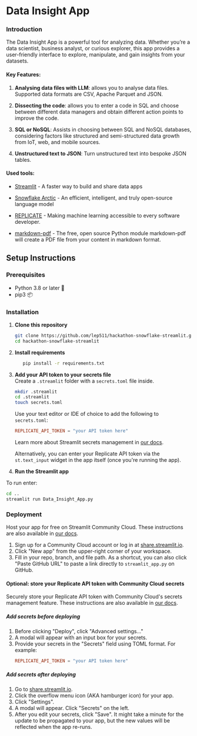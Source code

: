 # Data Insight App
### Introduction

The Data Insight App is a powerful tool for analyzing data. 
Whether you’re a data scientist, business analyst, or curious explorer, 
this app provides a user-friendly interface to explore, manipulate, and gain insights from your datasets.

#### Key Features:

1. **Analysing data files with LLM**: allows you to analyse data files. Supported data formats are CSV, Apache Parquet and JSON.

2. **Dissecting the code**: allows you to enter a code in SQL and choose between different data managers and obtain different action points to improve the code.

3. **SQL or NoSQL**: Assists in choosing between SQL and NoSQL databases, considering factors like structured and semi-structured data growth from IoT, web, and mobile sources.

4. **Unstructured text to JSON**: Turn unstructured text into bespoke JSON tables.


#### Used tools:

* [Streamlit](https://streamlit.io/) - A faster way to build and share data apps

* [Snowflake Arctic](https://arctic.streamlit.app/) - An efficient, intelligent, and truly open-source language model

* [REPLICATE](https://replicate.com/) - Making machine learning accessible to every software developer.

* [markdown-pdf](https://pypi.org/project/markdown-pdf/) - The free, open source Python module markdown-pdf will create a PDF file from your content in markdown format.

## Setup Instructions

### Prerequisites
- Python 3.8 or later 🐍
- pip3 📦

### Installation
1. **Clone this repository**
   ```bash
   git clone https://github.com/lep511/hackathon-snowflake-streamlit.git
   cd hackathon-snowflake-streamlit
   ```

2. **Install requirements**
   ```bash
      pip install -r requirements.txt
   ```

3. **Add your API token to your secrets file**\
Create a `.streamlit` folder with a `secrets.toml` file inside.
   ```bash
   mkdir .streamlit
   cd .streamlit
   touch secrets.toml
   ```
   
   Use your text editor or IDE of choice to add the following to `secrets.toml`:
      ```toml
      REPLICATE_API_TOKEN = "your API token here"
      ```
   Learn more about Streamlit secrets management in [our docs](https://docs.streamlit.io/deploy/streamlit-community-cloud/deploy-your-app/secrets-management).
   
   Alternatively, you can enter your Replicate API token via the `st.text_input` widget in the app itself (once you're running the app).

4. **Run the Streamlit app**

To run enter:
   ```bash
   cd ..
   streamlit run Data_Insight_App.py
   ```

### Deployment
Host your app for free on Streamlit Community Cloud. These instructions are also available in [our docs](https://docs.streamlit.io/deploy/streamlit-community-cloud/deploy-your-app).

1. Sign up for a Community Cloud account or log in at [share.streamlit.io](https://share.streamlit.io/).
2. Click "New app" from the upper-right corner of your workspace.
3. Fill in your repo, branch, and file path. As a shortcut, you can also click "Paste GitHub URL" to paste a link directly to `streamlit_app.py` on GitHub.  

#### Optional: store your Replicate API token with Community Cloud secrets
Securely store your Replicate API token with Community Cloud's secrets management feature. These instructions are also available in [our docs](https://docs.streamlit.io/deploy/streamlit-community-cloud/deploy-your-app/secrets-management).
   
##### Add secrets before deploying
1. Before clicking "Deploy", click "Advanced settings..."  
2. A modal will appear with an input box for your secrets.   
3. Provide your secrets in the "Secrets" field using TOML format. For example:
   ```toml
   REPLICATE_API_TOKEN = "your API token here"
   ```
   
##### Add secrets after deploying
1. Go to [share.streamlit.io](https://share.streamlit.io/).
2. Click the overflow menu icon (AKA hamburger icon) for your app.
3. Click "Settings".  
4. A modal will appear. Click "Secrets" on the left.  
5. After you edit your secrets, click "Save". It might take a minute for the update to be propagated to your app, but the new values will be reflected when the app re-runs.
